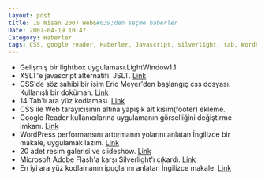 ```yaml
---
layout: post
title: 19 Nisan 2007 Web&#039;den seçme haberler
Date: 2007-04-19 10:47
Category: Haberler
tags: CSS, google reader, Haberler, Javascript, silverlight, tab, WordPress, xslt
---
```


-   Gelişmiş bir lightbox uygulaması.LightWindow1.1 
-   XSLT'e javascript alternatifi. JSLT. [Link][1]
-   CSS'de söz sahibi bir isim Eric Meyer'den başlangıç css dosyası.
    Kullanışlı bir doküman. [Link][2]
-   14 Tab'lı ara yüz kodlaması. [Link][3]
-   CSS ile Web tarayıcısının altına yapışık alt kısım(footer) ekleme.
-   Google Reader kullanıcılarına uygulamanın görselliğini değiştirme
    imkanı. [Link][5]
-   WordPress performansını arttırmanın yolarını anlatan İngilizce bir
    makale, uygulamak lazım. [Link][6]
-   20 adet resim galerisi ve slideshow. [Link][7]
-   Microsoft Adobe Flash'a karşı Silverlight'ı çıkardı. [Link][8]
-   En iyi ara yüz kodlamanın ipuçlarını anlatan İngilizce makale.
    [Link][9]


  [1]: http://www.rikarends.com/jslt-alternative-to-xslt "Link"
  [2]: http://meyerweb.com/eric/thoughts/2007/04/14/reworked-reset/
    "Link"
  [3]: http://www.smashingmagazine.com/2007/04/18/14-tab-based-inferface-techniques/
  [5]: http://www.hicksdesign.co.uk/journal/google-reader-theme "Link"
  [6]: http://elliottback.com/wp/archives/2007/04/15/why-my-wordpress-site-is-so-much-faster-than-yours/
    "Link"
  [7]: http://www.dhtmlsite.com/imagegalleries.php "Link"
  [8]: http://www.microsoft.com/silverlight/default_01.aspx "Link"
  [9]: http://www.456bereastreet.com/archive/200704/guidelines_for_creating_better_markup/
    "Link"
